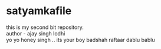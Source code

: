 # satyamkafile
this is my second bit repository.
<br>
author - ajay singh lodhi
<br>
yo yo honey singh ..
its your boy badshah
raftaar
dablu  bablu
